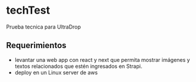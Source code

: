 # techTest
Prueba tecnica para UltraDrop

## Requerimientos
- levantar una web app con react y next que permita mostrar imágenes y textos relacionados que estén ingresados en Strapi.
- deploy en un Linux server de aws